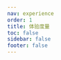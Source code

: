 ```yaml
---
nav: experience
order: 1
title: 体验度量
toc: false
sidebar: false
footer: false
---
```

<ExperiencePage />